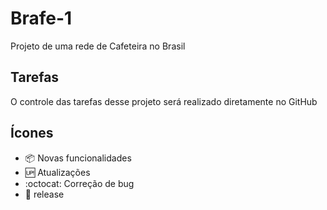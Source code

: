 # Brafe-1

Projeto de uma rede de Cafeteira no Brasil

## Tarefas

O controle das tarefas desse projeto será realizado diretamente no GitHub

## Ícones

- :package: Novas funcionalidades
- :up: Atualizações
- :octocat: Correção de bug
- :checkered_flag: release
